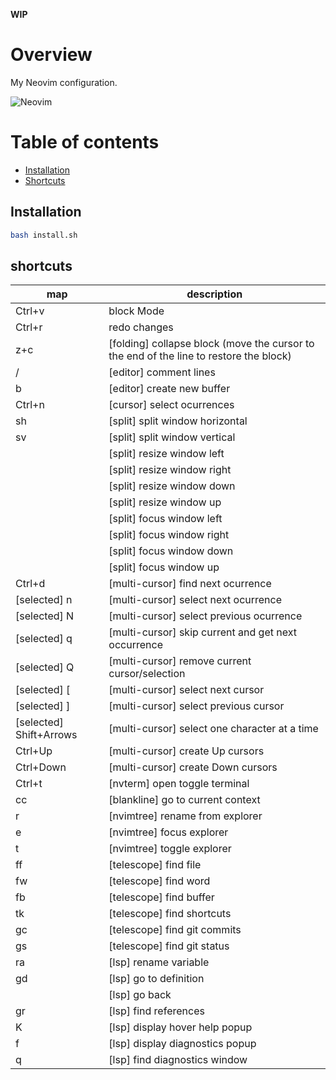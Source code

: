 **WIP**

# Overview

My Neovim configuration.

![Neovim](documentation/media/neovim.gif)

# Table of contents

- [Installation](#installation)
- [Shortcuts](#shortcuts)

## Installation

```bash
bash install.sh
```

## shortcuts

| map                     | description                                                                            |
|-------------------------|----------------------------------------------------------------------------------------|
| Ctrl+v                  | block Mode                                                                             |
| Ctrl+r                  | redo changes                                                                           |
| z+c                     | [folding] collapse block (move the cursor to the end of the line to restore the block) |
| <leader>/               | [editor] comment lines                                                                 |
| <leader>b               | [editor] create new buffer                                                             |
| Ctrl+n                  | [cursor] select ocurrences                                                             |
| <leader>sh              | [split] split window horizontal                                                        |
| <leader>sv              | [split] split window vertical                                                          |
| <C-A-S-Left>            | [split] resize window left                                                             |
| <C-A-S-Right>           | [split] resize window right                                                            |
| <C-A-S-Down>            | [split] resize window down                                                             |
| <C-A-S-Up>              | [split] resize window up                                                               |
| <C-S-Left>              | [split] focus window left                                                              |
| <C-S-Right>             | [split] focus window right                                                             |
| <C-S-Down>              | [split] focus window down                                                              |
| <C-S-Up>                | [split] focus window up                                                                |
| Ctrl+d                  | [multi-cursor] find next ocurrence                                                     |
| [selected] n            | [multi-cursor] select next ocurrence                                                   |
| [selected] N            | [multi-cursor] select previous ocurrence                                               |
| [selected] q            | [multi-cursor] skip current and get next occurrence                                    |
| [selected] Q            | [multi-cursor] remove current cursor/selection                                         |
| [selected] [            | [multi-cursor] select next cursor                                                      |
| [selected] ]            | [multi-cursor] select previous cursor                                                  |
| [selected] Shift+Arrows | [multi-cursor] select one character at a time                                          |
| Ctrl+Up                 | [multi-cursor] create Up cursors                                                       |
| Ctrl+Down               | [multi-cursor] create Down cursors                                                     |
| Ctrl+t                  | [nvterm] open toggle terminal                                                          |
| <leader>cc              | [blankline] go to current context                                                      |
| r                       | [nvimtree] rename from explorer                                                        |
| <leader>e               | [nvimtree] focus explorer                                                              |
| <leader>t               | [nvimtree] toggle explorer                                                             |
| <leader>ff              | [telescope] find file                                                                  |
| <leader>fw              | [telescope] find word                                                                  |
| <leader>fb              | [telescope] find buffer                                                                |
| <leader>tk              | [telescope] find shortcuts                                                             |
| <leader>gc              | [telescope] find git commits                                                           |
| <leader>gs              | [telescope] find git status                                                            |
| <leader>ra              | [lsp] rename variable                                                                  |
| <leader>gd              | [lsp] go to definition                                                                 |
| <C-o>                   | [lsp] go back                                                                          |
| <leader>gr              | [lsp] find references                                                                  |
| <leader>K               | [lsp] display hover help popup                                                         |
| <leader>f               | [lsp] display diagnostics popup                                                        |
| <leader>q               | [lsp] find diagnostics window                                                          |

